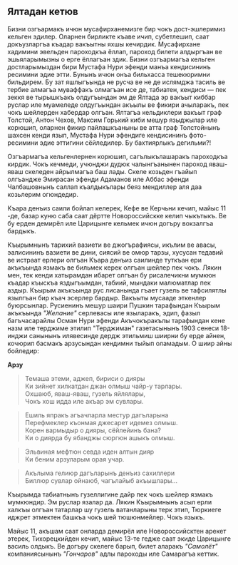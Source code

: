 ## Ялтадан кетюв

Бизни озгъармакъ ичюн мусафирханемизге бир чокъ дост-эшлеримиз кельген эдилер.
Оларнен бирликте къаве ичип, субетлешип, саат докъузларгъа къадар вакъытны яхшы кечирдик.
Мусафирхане хадимини эвельден пароходкъа ёллап, пароход билети алдыргъан ве эшьяларымызны о ерге ёллагъан здик.
Бизни озгъармагъа кельген достларымыздан бири Мустафа Нури эфенди манъа кендисининъ ресимини эдие этти.
Бунынъ ичюн онъа бильхасса тешекюримни бильдирем.
Бу зат яшлыгъында не русча ве не де ислямджа тасиль ве тербие алмагъа муваффакъ олмагъан исе де, табиатен, кендиси — пек зеккя ве тырышкъакъ олдугъындан эм де Ялтада эр вакъыт киббар руслар иле муамеледе олдугъындан акъылы ве фикири ачыларакъ, пек чокъ шейлерден хабердар олгъан.
Ялтагъа кельдиклери вакъыт граф Толстой, Антон Чехов, Максим Горький киби мешур языджылар иле корюшип, оларнен фикир пайлашкъаныны ве атта граф Толстойнынъ шахсен кенди язып, Мустафа Нури эфендиге кендисининъ фото-ресимини эдие эттигини сёйледилер.
Бу бахтиярлыкъ дегильми?!

Озгъармагъа кельгенлернен корюшип, сагълыкълашаракъ пароходкъа кирдик.
Чокъ кечмеди, учюнджи дудюк чалынгъанынен пароход яваш-яваш скеледен айрылмагъа баш лады.
Скеле козьден гъайып олгъандже Эмирасан эфенди Адаманов иле Аббас эфенди Чалбашовнынъ саллап къалдыкълары беяз мендиллер аля даа козьлерим огюндедир.

Къара денъиз саили бойлап келерек, Кефе ве Керчьни кечип, майыс 11 -де, базар куню саба саат дёртте Новороссийскке келип чыкътыкъ.
Ве бу ерден демирёл иле Царицынге кельмек ичюн догъру вокзалгъа бардыкъ.

Къырымнынъ тарихий вазиети ве джогърафиясы, икълим ве авасы, эалисининъ вазиети ве дини, сиясий ве омюр тарзы, хусусан тедавий ве истраат ерлери олгъан Къара денъиз саилинде туткъан ери акъкъында язмакъ ве бильмек керек олгъан шейлер пек чокъ.
Лякин мен, тек кенди хатырамдан ибарет олгъан бу рисалечикни мумкюн къадар къыскъа яздыгъымдан, табиий, мындаки малюматлар пек аздыр.
Къырым акъкъында рус лисанында гъает гузель ве тафсилятлы язылгъан бир къач эсерлер бардыр.
Вакъыты мусааде эткенлер буюрсынлар.
Русиенинъ мешур шаири Пушкин тарафындан Къырым акъкъында <var>"Желание"</var> серлевасы иле языларакъ, эдип, фазыл багъчасарайлы Осман Нури эфенди Акъчокъракълы тарафындан кене назм иле терджиме этилип "Терджиман" газетасынынъ 1903 сенеси 18-инджи санынынъ илявесинде дердж этильмиш шиирни бу ерде айнен, кочюрип басмакъ арзусындан кендимни тыйып оламадым.
О шиир айны бойледир:

**Арзу**

> Темаша этеми, аджеп, бириси о дияры  
Ки зийнет хилкатдан джан олмыш чайр-у тарлары.  
Охшаюб, яваш-яваш, гузель яйлялары,  
Чокъ хош идда иле акъар эм сувлары.

> Ешиль япракъ агъачларла местур дагъларына  
Перефмеклер къонмая джесарет идемез олмыш.  
Корен вармыдыр о дияры, сёйлейинъ бана?  
Ки о диярда бу ябанджы сюргюн ашыкъ олмыш.

> Эльвиная мефтюн севда иден алтын дияр  
Ки беним арзуларым орая учар.

> Акълыма гелиюр дагъларынъ денъиз сахиллери  
Биллюр сувлар ойнаюб, чагълайыб акъышлары...

Къырымда табиатнынъ гузеллигине дайр пек чокъ шейлер язмакъ мумкюндир.
Эм руслар язалар да.
Лякин Къырымнынъ асыл ерли халкъы олгъан татарлар шу гузель ватанларыны терк этип, Тюркиеге иджрет этмектен башкъа чокъ шей тюшюнмейлер.
Чокъ языкъ.

Майыс 11, акъшам саат онларда демирёл иле Новороссийсктен арекет этерек, Тихорецкийден кечип, майыс 13-те гедже саат экиде Царицынге василь олдыкъ.
Ве догъру скелеге барып, билет аларакъ <var>"Самолёт"</var> компаниясынынъ <var>"Гончаров"</var> адлы пароходы иле Самарагъа кеттик.

